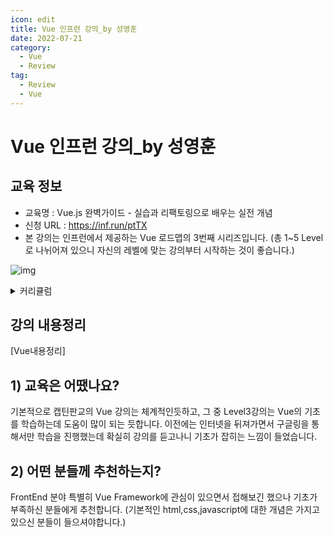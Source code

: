 ```yaml
---
icon: edit
title: Vue 인프런 강의_by 성영훈
date: 2022-07-21
category:
  - Vue
  - Review
tag:
  - Review
  - Vue
---
```

# Vue 인프런 강의_by 성영훈

## 교육 정보 
  - 교육명 : Vue.js 완벽가이드 - 실습과 리팩토링으로 배우는 실전 개념
  - 신청 URL : https://inf.run/ptTX
  - 본 강의는 인프런에서 제공하는 Vue 로드맵의 3번째 시리즈입니다. 
    (총 1~5 Level로 나뉘어져 있으니 자신의 레벨에 맞는 강의부터 시작하는 것이 좋습니다.)

![img](https://cdn.inflearn.com/public/courses/262728/course_cover/e4e95dfd-4e83-4ded-b6be-aa9f2078982e/lv3.png)
  
  <details>
  <summary>커리큘럼</summary>
  <div markdown="1">
  
![img]
  </div>
  </details>


## 강의 내용정리
  [Vue내용정리]

## 1) 교육은 어땠나요?
  기본적으로 캡틴판교의 Vue 강의는 체계적인듯하고, 그 중 Level3강의는 Vue의 기초를 학습하는데 도움이 많이 되는 듯합니다. 
  이전에는 인터넷을 뒤져가면서 구글링을 통해서만 학습을 진행했는데 확실히 강의를 듣고나니 기초가 잡히는 느낌이 들었습니다.

## 2) 어떤 분들께 추천하는지? 
  FrontEnd 분야 특별히 Vue Framework에 관심이 있으면서 
  접해보긴 했으나 기초가 부족하신 분들에게 추천합니다.
  (기본적인 html,css,javascript에 대한 개념은 가지고 있으신 분들이 들으셔야합니다.)
